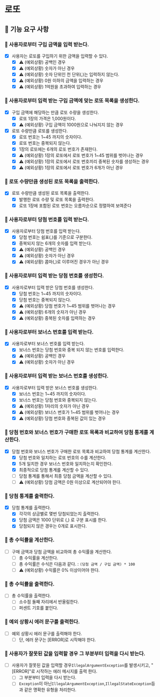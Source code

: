 # 로또

## 📑 기능 요구 사항

### 📌 사용자로부터 구입 금액을 입력 받는다.

- [x] 사용자는 로또를 구입하기 위한 금액을 입력할 수 있다.
    - [x] ⚠️ (예외상황) 공백인 경우
    - [x] ⚠️ (예외상황) 숫자가 아닌 경우
    - [x] ⚠️ (예외상황) 숫자 단위인 천 단위(,)는 입력하지 않는다.
    - [x] ⚠️ (예외상황) 0원 이하의 금액을 입력하는 경우
    - [x] ⚠️ (예외상황) 1억원을 초과하여 입력하는 경우

### 📌 사용자로부터 입력 받는 구입 금액에 맞는 로또 목록을 생성한다.

- [x] 구입 금액에 해당하는 만큼 로또 수량을 생성한다.
    - [x] 로또 1장의 가격은 1,000원이다.
    - [x] ⚠️ (예외상황) 구입 금액이 1000원으로 나눠지지 않는 경우

- [x] 로또 수량만큼 로또를 생성한다.
    - [x] 로또 번호는 1~45 까지의 숫자이다.
    - [x] 로또 번호는 중복되지 않는다.
    - [x] 1장의 로또에는 6개의 로또 번호가 존재한다.
    - [x] ⚠️ (예외상황) 1장의 로또에서 로또 번호가 1~45 범위를 벗어나는 경우
    - [x] ⚠️ (예외상황) 1장의 로또에서 로또 번호끼리 중복된 숫자를 생성하는 경우
    - [x] ⚠️ (예외상황) 1장의 로또에서 로또 번호가 6개가 아닌 경우

### 📌 로또 수량만큼 생성된 로또 목록을 출력한다.

- [x] 로또 수량만큼 생성된 로또 목록을 출력한다.
    - [x] 발행한 로또 수량 및 로또 목록을 출력한다.
    - [x] 로또 1장에 포함된 로또 번호는 오름차순으로 정렬하여 보여준다

### 📌 사용자로부터 당첨 번호를 입력 받는다.

- [x] 사용자로부터 당첨 번호를 입력 받는다.
    - [x] 당첨 번호는 쉼표(,)를 기준으로 구분한다.
    - [x] 중복되지 않는 6개의 숫자를 입력 받는다.
    - [x] ⚠️ (예외상황) 공백인 경우
    - [x] ⚠️ (예외상황) 숫자가 아닌 경우
    - [x] ⚠️ (예외상황) 콤마(,)로 이루어진 경우가 아닌 경우

### 📌 사용자로부터 입력 받는 당첨 번호를 생성한다.

- [x] 사용자로부터 입력 받은 당첨 번호를 생성한다.
    - [x] 당첨 번호는 1~45 까지의 숫자이다.
    - [x] 당첨 번호는 중복되지 않는다.
    - [x] ⚠️ (예외상황) 당첨 번호가 1~45 범위를 벗어나는 경우
    - [x] ⚠️ (예외상황) 6개의 숫자가 아닌 경우
    - [x] ⚠️ (예외상황) 중복된 숫자를 입력하는 경우

### 📌 사용자로부터 보너스 번호를 입력 받는다.

- [x] 사용자로부터 보너스 번호를 입력 받는다.
    - [x] 보너스 번호는 당첨 번호와 중복 되지 않는 번호를 입력한다.
    - [x] ⚠️ (예외상황) 공백인 경우
    - [x] ⚠️ (예외상황) 숫자가 아닌 경우

### 📌 사용자로부터 입력 받는 보너스 번호를 생성한다.

- [x] 사용자로부터 입력 받은 보너스 번호를 생성한다.
    - [x] 보너스 번호는 1~45 까지의 숫자이다.
    - [x] 보너스 번호는 당첨 번호와 중복되지 않는다.
    - [x] ⚠️ (예외상황) 1자리의 숫자가 아닌 경우
    - [x] ⚠️ (예외상황) 보너스 번호가 1~45 범위를 벗어나는 경우
    - [x] ⚠️ (예외상황) 당첨 번호와 중복된 값이 있는 경우

### 📌 당첨 번호와 보너스 번호가 구매한 로또 목록과 비교하여 당첨 통계를 계산한다.

- [x] 당첨 번호와 보너스 번호가 구매한 로또 목록과 비교하여 당첨 통계를 계산한다.
    - [x] 당첨 번호와 일치하는 로또 번호의 수를 계산한다.
    - [x] 5개 일치한 경우 보너스 번호와 일치하는지 확인한다.
    - [x] 최종적으로 당첨 통계를 계산할 수 있다.
    - [ ] 당첨 통계를 통해서 최종 당첨 금액을 계산할 수 있다.
    - [ ] ⚠️ (예외상황) 당첨 금액은 0원 이상으로 계산되어야 한다.

### 📌 당첨 통계를 출력한다.

- [x] 당첨 통계를 출력한다.
    - [x] 각각의 상금별로 몇번 당첨되었는지 출력한다.
    - [x] 당첨 금액은 1000 단위로 (,) 로 구분 표시를 한다.
    - [x] 당첨되지 않은 경우는 0개로 표시한다.

### 📌 총 수익률을 계산한다.

- [ ] 구매 금액과 당첨 금액을 비교하여 총 수익률을 계산한다.
    - [ ] 총 수익률을 계산한다.
    - [ ] 총 수익률은 수식은 다음과 같다. : `(당첨 금액 / 구입 금액) * 100`
    - [ ] ⚠️ (예외상황) 수익률은 0% 이상이어야 한다.

### 📌 총 수익률을 출력한다.

- [ ] 총 수익률을 출력한다.
    - [ ] 소수점 둘째 자리에서 반올림한다.
    - [ ] 퍼센트 기호를 붙인다.

### 📌 예외 상황시 에러 문구를 출력한다.

- [ ] 예외 상황시 에러 문구를 출력해야 한다.
    - [ ] 단, 에러 문구는 [ERROR]로 시작해야 한다.

### 📌 사용자가 잘못된 값을 입력할 경우 그 부분부터 입력을 다시 받는다.

- [ ] 사용자가 잘못된 값을 입력할 경우`IllegalArgumentException`를 발생시키고, "[ERROR]"로 시작하는 에러 메시지를 출력 한다.
    - [ ] 그 부분부터 입력을 다시 받는다.
    - [ ] `Exception`이 아닌`IllegalArgumentException`,`IllegalStateException`등과 같은 명확한 유형을 처리한다.
